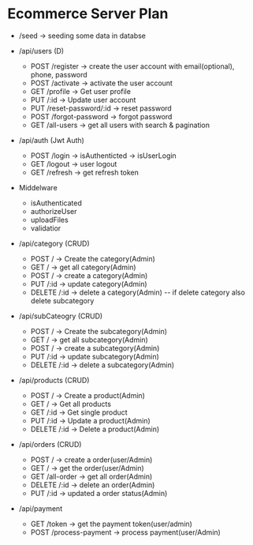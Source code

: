 # Ecommerce Server Plan

- /seed -> seeding some data in databse

- /api/users (D)

  - POST /register -> create the user account with email(optional), phone, password
  - POST /activate -> activate the user account
  - GET /profile -> Get user profile
  - PUT /:id -> Update user account
  - PUT /reset-password/:id -> reset password
  - POST /forgot-password -> forgot password
  - GET /all-users -> get all users with search & pagination

- /api/auth (Jwt Auth)

  - POST /login -> isAuthenticted -> isUserLogin
  - GET /logout -> user logout
  - GET /refresh -> get refresh token

- Middelware

  - isAuthenticated
  - authorizeUser
  - uploadFiles
  - validatior

- /api/category (CRUD)

  - POST / -> Create the category(Admin)
  - GET / -> get all category(Admin)
  - POST / -> create a category(Admin)
  - PUT /:id -> update category(Admin)
  - DELETE /:id -> delete a category(Admin) -- if delete category also delete subcategory

- /api/subCateogry (CRUD)

  - POST / -> Create the subcategory(Admin)
  - GET / -> get all subcategory(Admin)
  - POST / -> create a subcategory(Admin)
  - PUT /:id -> update subcategory(Admin)
  - DELETE /:id -> delete a subcategory(Admin)

- /api/products (CRUD)

  - POST / -> Create a product(Admin)
  - GET / -> Get all products
  - GET /:id -> Get single product
  - PUT /:id -> Update a product(Admin)
  - DELETE /:id -> Delete a product(Admin)

- /api/orders (CRUD)

  - POST / -> create a order(user/Admin)
  - GET / -> get the order(user/Admin)
  - GET /all-order -> get all order(Admin)
  - DELETE /:id -> delete an order(Admin)
  - PUT /:id -> updated a order status(Admin)

- /api/payment

  - GET /token -> get the payment token(user/admin)
  - POST /process-payment -> process payment(user/Admin)
